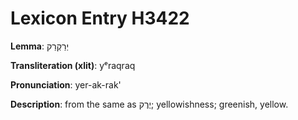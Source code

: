 # Lexicon Entry H3422

**Lemma**: יְרַקְרַק

**Transliteration (xlit)**: yᵉraqraq

**Pronunciation**: yer-ak-rak'

**Description**:
from the same as יֶרֶק; yellowishness; greenish, yellow.
